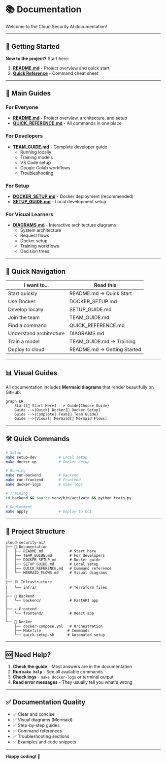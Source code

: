 # 📚 Documentation

Welcome to the Cloud Security AI documentation!

---

## 🚀 Getting Started

**New to the project?** Start here:

1. **[README.md](./README.md)** - Project overview and quick start
2. **[Quick Reference](./QUICK_REFERENCE.md)** - Command cheat sheet

---

## 📖 Main Guides

### For Everyone
- **[README.md](./README.md)** - Project overview, architecture, and setup
- **[QUICK_REFERENCE.md](./QUICK_REFERENCE.md)** - All commands in one place

### For Developers
- **[TEAM_GUIDE.md](./TEAM_GUIDE.md)** - Complete developer guide
  - Running locally
  - Training models
  - VS Code setup
  - Google Colab workflows
  - Troubleshooting

### For Setup
- **[DOCKER_SETUP.md](./DOCKER_SETUP.md)** - Docker deployment (recommended)
- **[SETUP_GUIDE.md](./SETUP_GUIDE.md)** - Local development setup

### For Visual Learners
- **[DIAGRAMS.md](./DIAGRAMS.md)** - Interactive architecture diagrams
  - System architecture
  - Request flows
  - Docker setup
  - Training workflows
  - Decision trees

---

## 🎯 Quick Navigation

| I want to... | Read this |
|--------------|-----------|
| Start quickly | README.md → Quick Start |
| Use Docker | DOCKER_SETUP.md |
| Develop locally | SETUP_GUIDE.md |
| Join the team | TEAM_GUIDE.md |
| Find a command | QUICK_REFERENCE.md |
| Understand architecture | DIAGRAMS.md |
| Train a model | TEAM_GUIDE.md → Training |
| Deploy to cloud | README.md → Getting Started |

---

## 📊 Visual Guides

All documentation includes **Mermaid diagrams** that render beautifully on GitHub:

```mermaid
graph LR
    Start[📖 Start Here] --> Guide{Choose Guide}
    Guide -->|Quick| Docker[🐳 Docker Setup]
    Guide -->|Complete| Team[👥 Team Guide]
    Guide -->|Visual| Mermaid[🎨 Mermaid Flows]
```

---

## 🛠️ Quick Commands

```bash
# Setup
make setup-dev          # Local setup
make docker-up          # Docker setup

# Running
make run-backend        # Backend
make run-frontend       # Frontend
make docker-logs        # View logs

# Training
cd backend && source venv/bin/activate && python train.py

# Deployment
make apply              # Deploy to OCI
```

---

## 📂 Project Structure

```
cloud-security-ai/
├── 📖 Documentation
│   ├── README.md            # Start here
│   ├── TEAM_GUIDE.md        # For developers
│   ├── DOCKER_SETUP.md      # Docker guide
│   ├── SETUP_GUIDE.md       # Local setup
│   ├── QUICK_REFERENCE.md   # Command reference
│   └── MERMAID_FLOWS.md     # Visual diagrams
│
├── 🏗️ Infrastructure
│   └── infra/               # Terraform files
│
├── 🐍 Backend
│   └── backend/             # FastAPI app
│
├── ⚛️ Frontend
│   └── frontend/            # React app
│
└── 🐳 Docker
    ├── docker-compose.yml   # Orchestration
    ├── Makefile            # Commands
    └── quick-setup.sh      # Automated setup
```

---

## 🆘 Need Help?

1. **Check the guide** - Most answers are in the documentation
2. **Run `make help`** - See all available commands
3. **Check logs** - `make docker-logs` or terminal output
4. **Read error messages** - They usually tell you what's wrong

---

## ✅ Documentation Quality

- ✅ Clear and concise
- ✅ Visual diagrams (Mermaid)
- ✅ Step-by-step guides
- ✅ Command references
- ✅ Troubleshooting sections
- ✅ Examples and code snippets

---

**Happy coding! 🚀**
